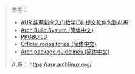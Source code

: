 

> 参考：
>
> - [AUR 纯萌新向入门教学(3)-提交软件包到AUR](https://blog.yoitsu.moe/arch-linux/aur_sumbiting_guidebook.html)
> - [Arch Build System (简体中文)](https://wiki.archlinux.org/index.php/Arch_Build_System_(%E7%AE%80%E4%BD%93%E4%B8%AD%E6%96%87)#%E6%9E%84%E5%BB%BA%E8%BD%AF%E4%BB%B6%E5%8C%85)
> - [PKGBUILD](https://wiki.archlinux.org/index.php/PKGBUILD)
> - [Official repositories (简体中文)](https://wiki.archlinux.org/index.php/Official_repositories_(%E7%AE%80%E4%BD%93%E4%B8%AD%E6%96%87))
> - [Arch package guidelines (简体中文)](https://wiki.archlinux.org/index.php/Arch_package_guidelines_(%E7%AE%80%E4%BD%93%E4%B8%AD%E6%96%87))
> 
> 
>AUR： https://aur.archlinux.org/